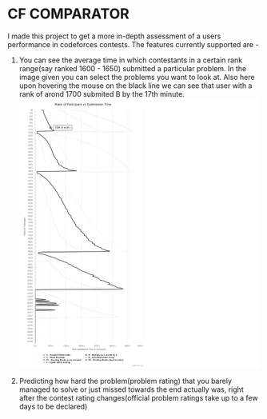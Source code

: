 # CF COMPARATOR  
I made this project to get a more in-depth assessment of a users performance in codeforces contests. The features currently supported are - 
1) You can see the average time in which contestants in a certain rank range(say ranked 1600 - 1650) submitted a particular problem. In the image given you can select the problems you want to look at. Also here upon hovering the mouse on the black line we can see that user with a rank of arond 1700 submited B by the 17th minute.  
![alt text](./assets/RankvsTime.png)   

2) Predicting how hard the problem(problem rating) that you barely managed to solve or just missed towards the end actually was, right after the contest rating changes(official problem ratings take up to a few days to be declared)
